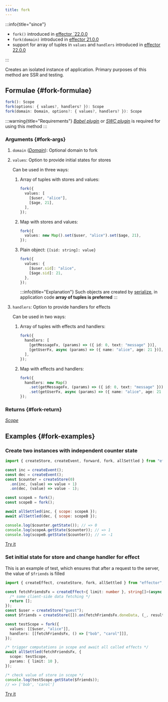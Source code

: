 ```yaml
---
title: fork
---
```


:::info{title="since"}

- `fork()` introduced in [effector `22.0.0](https://changelog.effector.dev/#effector-22-0-0)
- `fork(domain)` introduced in [effector 21.0.0](https://changelog.effector.dev/#effector-21-0-0)
- support for array of tuples in `values` and `handlers` introduced in [effector 22.0.0](https://changelog.effector.dev/#effector-22-0-0)

:::

Creates an isolated instance of application.
Primary purposes of this method are SSR and testing.

## Formulae {#fork-formulae}

```ts
fork(): Scope
fork(options: { values?, handlers? }): Scope
fork(domain: Domain, options?: { values?, handlers? }): Scope
```

:::warning{title="Requirements"}
[_Babel plugin_](/en/api/effector/babel-plugin) or [_SWC plugin_](https://github.com/effector/swc-plugin) is required for using this method
:::

### Arguments {#fork-args}

1. `domain` ([_Domain_](/en/api/effector/Domain)): Optional domain to fork
2. `values`: Option to provide initial states for stores

   Can be used in three ways:

   1. Array of tuples with stores and values:

      ```ts
      fork({
        values: [
          [$user, "alice"],
          [$age, 21],
        ],
      });
      ```

   2. Map with stores and values:

      ```ts
      fork({
        values: new Map().set($user, "alice").set($age, 21),
      });
      ```

   3. Plain object: `{[sid: string]: value}`

      ```ts
      fork({
        values: {
          [$user.sid]: "alice",
          [$age.sid]: 21,
        },
      });
      ```

      :::info{title="Explanation"}
      Such objects are created by [serialize](/en/api/effector/serialize), in application code **array of tuples is preferred**
      :::

3. `handlers`: Option to provide handlers for effects

   Can be used in two ways:

   1. Array of tuples with effects and handlers:

      ```ts
      fork({
        handlers: [
          [getMessageFx, (params) => ({ id: 0, text: "message" })],
          [getUserFx, async (params) => ({ name: "alice", age: 21 })],
        ],
      });
      ```

   2. Map with effects and handlers:

      ```ts
      fork({
        handlers: new Map()
          .set(getMessageFx, (params) => ({ id: 0, text: "message" }))
          .set(getUserFx, async (params) => ({ name: "alice", age: 21 })),
      });
      ```

### Returns {#fork-return}

[_Scope_](/en/api/effector/Scope)

## Examples {#fork-examples}

### Create two instances with independent counter state

```js
import { createStore, createEvent, forward, fork, allSettled } from "effector";

const inc = createEvent();
const dec = createEvent();
const $counter = createStore(0)
  .on(inc, (value) => value + 1)
  .on(dec, (value) => value - 1);

const scopeA = fork();
const scopeB = fork();

await allSettled(inc, { scope: scopeA });
await allSettled(dec, { scope: scopeB });

console.log($counter.getState()); // => 0
console.log(scopeA.getState($counter)); // => 1
console.log(scopeB.getState($counter)); // => -1
```

[Try it](https://share.effector.dev/dBSC59h8)

### Set initial state for store and change handler for effect

This is an example of test, which ensures that after a request to the server, the value of `$friends` is filled

```ts
import { createEffect, createStore, fork, allSettled } from "effector";

const fetchFriendsFx = createEffect<{ limit: number }, string[]>(async ({ limit }) => {
  /* some client-side data fetching */
  return [];
});
const $user = createStore("guest");
const $friends = createStore([]).on(fetchFriendsFx.doneData, (_, result) => result);

const testScope = fork({
  values: [[$user, "alice"]],
  handlers: [[fetchFriendsFx, () => ["bob", "carol"]]],
});

/* trigger computations in scope and await all called effects */
await allSettled(fetchFriendsFx, {
  scope: testScope,
  params: { limit: 10 },
});

/* check value of store in scope */
console.log(testScope.getState($friends));
// => ['bob', 'carol']
```

[Try it](https://share.effector.dev/gnNbGZuu)
